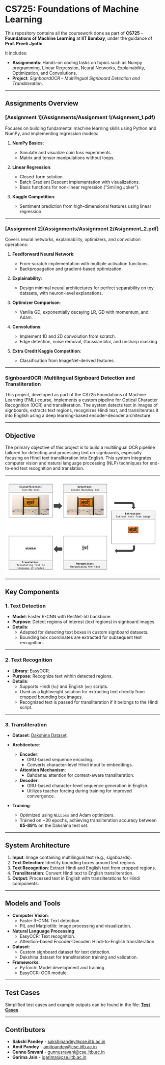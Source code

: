 # **CS725: Foundations of Machine Learning**

This repository contains all the coursework done as part of **CS725 – Foundations of Machine Learning** at **IIT Bombay**, under the guidance of **Prof. Preeti Jyothi**.

It includes:

* **Assignments**: Hands-on coding tasks on topics such as Numpy programming, Linear Regression, Neural Networks, Explainability, Optimization, and Convolutions.
* **Project**: *SignboardOCR – Multilingual Signboard Detection and Transliteration*.

---

## **Assignments Overview**

### **[Assignment 1](Assignments/Assignment 1/Asignment_1.pdf)**

Focuses on building fundamental machine learning skills using Python and NumPy, and implementing regression models:

1. **NumPy Basics**:

   * Simulate and visualize coin toss experiments.
   * Matrix and tensor manipulations without loops.
2. **Linear Regression**:

   * Closed-form solution.
   * Batch Gradient Descent implementation with visualizations.
   * Basis functions for non-linear regression ("Smiling Joker").
3. **Kaggle Competition**:

   * Sentiment prediction from high-dimensional features using linear regression.

---

### **[Assignment 2](Assignments/Assignment 2/Asignment_2.pdf)**

Covers neural networks, explainability, optimizers, and convolution operations:

1. **Feedforward Neural Network**:

   * From-scratch implementation with multiple activation functions.
   * Backpropagation and gradient-based optimization.
2. **Explainability**:

   * Design minimal neural architectures for perfect separability on toy datasets, with neuron-level explanations.
3. **Optimizer Comparison**:

   * Vanilla GD, exponentially decaying LR, GD with momentum, and Adam.
4. **Convolutions**:

   * Implement 1D and 2D convolution from scratch.
   * Edge detection, noise removal, Gaussian blur, and unsharp masking.
5. **Extra Credit Kaggle Competition**:

   * Classification from ImageNet-derived features.

---

### **SignboardOCR: Multilingual Signboard Detection and Transliteration**

This project, developed as part of the CS725 Foundations of Machine Learning (FML) course, implements a custom pipeline for Optical Character Recognition (OCR) and transliteration. The system detects text in images of signboards, extracts text regions, recognizes Hindi text, and transliterates it into English using a deep learning-based encoder-decoder architecture.

---

## **Objective**

The primary objective of this project is to build a multilingual OCR pipeline tailored for detecting and processing text on signboards, especially focusing on Hindi text transliteration into English. This system integrates computer vision and natural language processing (NLP) techniques for end-to-end text recognition and translation.

---

![Pipeline Overview](Project/images/signboard.jpg)

---

## **Key Components**

### **1. Text Detection**

- **Model**: Faster R-CNN with ResNet-50 backbone.
- **Purpose**: Detect regions of interest (text regions) in signboard images.
- **Details**:
  - Adapted for detecting text boxes in custom signboard datasets.
  - Bounding box coordinates are extracted for subsequent text recognition.

---

### **2. Text Recognition**

- **Library**: EasyOCR.
- **Purpose**: Recognize text within detected regions.
- **Details**:
  - Supports Hindi (`hi`) and English (`en`) scripts.
  - Used as a lightweight solution for extracting text directly from cropped bounding box images.
  - Recognized text is passed for transliteration if it belongs to the Hindi script.

---

### **3. Transliteration**

- **Dataset**: [Dakshina Dataset](https://storage.googleapis.com/gresearch/dakshina/).
- **Architecture**:
  - **Encoder**:
    - GRU-based sequence encoding.
    - Converts character-level Hindi input to embeddings.
  - **Attention Mechanism**:
    - Bahdanau attention for context-aware transliteration.
  - **Decoder**:
    - GRU-based character-level sequence generation in English.
    - Utilizes teacher forcing during training for improved convergence.

- **Training**:
  - Optimized using `NLLLoss` and Adam optimizers.
  - Trained on ~30 epochs, achieving transliteration accuracy between **85-89%** on the Dakshina test set.

---

## **System Architecture**

1. **Input**: Image containing multilingual text (e.g., signboards).
2. **Text Detection**: Identify bounding boxes around text regions.
3. **Text Recognition**: Extract Hindi and English text from cropped regions.
4. **Transliteration**: Convert Hindi text to English transliteration.
5. **Output**: Processed text in English with transliterations for Hindi components.

---

## **Models and Tools**

- **Computer Vision**:
  - Faster R-CNN: Text detection.
  - PIL and Matplotlib: Image processing and visualization.
- **Natural Language Processing**:
  - EasyOCR: Text recognition.
  - Attention-based Encoder-Decoder: Hindi-to-English transliteration.
- **Dataset**:
  - Custom signboard dataset for text detection.
  - Dakshina dataset for transliteration training and validation.
- **Frameworks**:
  - PyTorch: Model development and training.
  - EasyOCR: OCR module.

---

## **Test Cases**

Simplified test cases and example outputs can be found in the file: [**Test Cases**](Project/TestCases.pdf).

---

## **Contributors**

- **Sakshi Pandey** - [sakshipandey@cse.iitb.ac.in](mailto:sakshipandey@cse.iitb.ac.in)
- **Amit Pandey** - [amitpandey@cse.iitb.ac.in](mailto:amitpandey@cse.iitb.ac.in)
- **Gunnu Sravani** - [gunnusravani@cse.iitb.ac.in](mailto:gunnusravani@cse.iitb.ac.in)
- **Garima Jain** - [jgarima@cse.iitb.ac.in](mailto:jgarima@cse.iitb.ac.in)
